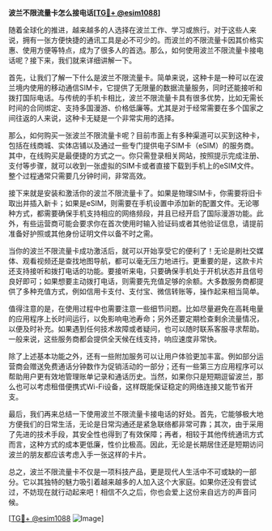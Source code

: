 **波兰不限流量卡怎么接电话[[TG💪+ @esim1088](https://t.me/s/esim1088)]**

随着全球化的推进，越来越多的人选择在波兰工作、学习或旅行。对于这些人来说，拥有一张方便快捷的通讯工具是必不可少的。而波兰的不限流量卡因其价格实惠、使用方便等特点，成为了很多人的首选。那么，如何使用波兰不限流量卡接电话呢？接下来，我们就来详细讲解一下。

首先，让我们了解一下什么是波兰不限流量卡。简单来说，这种卡是一种可以在波兰境内使用的移动通信SIM卡，它提供了无限量的数据流量服务，同时还能接听和拨打国际电话。与传统的手机卡相比，波兰不限流量卡具有很多优势，比如无需长时间的合同绑定、支持多国漫游、价格低廉等。尤其是对于经常需要在多个国家之间往返的人来说，这种卡无疑是一个非常实用的选择。

那么，如何购买一张波兰不限流量卡呢？目前市面上有多种渠道可以买到这种卡，包括在线商城、实体店铺以及通过一些专门提供电子SIM卡（eSIM）的服务商。其中，在线购买是最便捷的方式之一。你只需登录相关网站，按照提示完成注册、支付等步骤，就可以收到一张虚拟的SIM卡或者直接下载到手机上的eSIM文件。整个过程通常只需要几分钟时间，非常高效。

接下来就是安装和激活你的波兰不限流量卡了。如果是物理SIM卡，你需要将旧卡取出并插入新卡；如果是eSIM，则需要在手机设置中添加新的配置文件。无论哪种方式，都需要确保手机支持相应的网络频段，并且已经开启了国际漫游功能。此外，有些运营商可能会要求你在首次使用时输入验证码或者其他验证信息，请提前准备好护照或其他身份证明文件以备不时之需。

当你的波兰不限流量卡成功激活后，就可以开始享受它的便利了！无论是刷社交媒体、观看视频还是查找地图导航，都可以毫无压力地进行。更重要的是，这款卡片还支持接听和拨打电话的功能。要接听来电，只要确保手机处于开机状态并且信号良好即可；如果想要主动拨打电话，则需要先充值足够的余额。大多数服务商都提供了多种充值方式，例如信用卡支付、支付宝、微信转账等，操作起来相当简单。

值得注意的是，在使用过程中也需要注意一些细节问题。比如尽量避免在高耗电量的应用程序上长时间运行，以免影响电池寿命；另外还要定期检查剩余流量情况，以便及时补充。如果遇到任何技术故障或者疑问，也可以随时联系客服寻求帮助。一般来说，这些服务商都会提供全天候在线支持，响应速度非常快。

除了上述基本功能之外，还有一些附加服务可以让用户体验更加丰富。例如部分运营商会赠送免费通话分钟数作为促销活动的一部分；还有一些第三方应用程序可以帮助用户更有效地管理账单记录和通话历史。当然，如果你只是短期逗留波兰，那么也可以考虑租借便携式Wi-Fi设备，这样既能保证稳定的网络连接又能节省开支。

最后，我们再来总结一下使用波兰不限流量卡接电话的好处。首先，它能够极大地方便我们的日常生活，无论是日常沟通还是紧急联络都非常可靠；其次，由于采用了先进的技术手段，其安全性也得到了有效保障；再者，相较于其他传统通讯方式而言，这种方式的成本更低廉，性价比极高。因此，无论是长期居住还是短期访问波兰的朋友都应该考虑入手一张这样的卡片。

总之，波兰不限流量卡不仅是一项科技产品，更是现代人生活中不可或缺的一部分。它以其独特的魅力吸引着越来越多的人加入这个大家庭。如果你还没有尝试过，不妨现在就行动起来吧！相信不久之后，你也会爱上这份来自远方的声音问候。

[[TG💪+ @esim1088](https://t.me/s/esim1088) ![Image](https://i.postimg.cc/4NQfJmqS/Snipaste-2025-05-13-00-14-12.png)]
